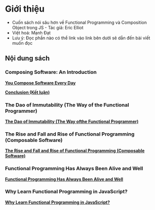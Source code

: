 # Giới thiệu

- Cuốn sách nói sâu hơn về Functional Programming và Composition Object trong JS - Tác giả: Eric Elliot
- Việt hoá: Mạnh Đạt
- Lưu ý: Đọc phần nào có thể link vào link bên dưới sẽ dẫn đến bài viết muốn đọc

## Nội dung sách

### Composing Software: An Introduction

[**You Compose Software Every Day**](https://github.com/rubysky17/Composing_Function/blob/main/Composing-Software-An-Introduction/You-Compose-software-Every-Day.md)

[**Conclusion (Kết luận)**](https://github.com/rubysky17/Composing_Function/blob/main/Composing-Software-An-Introduction/Conclusion.md)

### The Dao of Immutability (The Way of the Functional Programmer)

[**The Dao of Immutability (The Way ofthe Functional Programmer)**](https://github.com/rubysky17/Composing_Function/blob/main/The-Dao-of-Immutability/index.md)

### The Rise and Fall and Rise of Functional Programming (Composable Software)

[**The Rise and Fall and Rise of Functional Programming (Composable Software)**](https://github.com/rubysky17/Composing_Function/blob/main/The-rise-and-fall-and-rise-of-functional-proggramming/index.md)

### Functional Programming Has Always Been Alive and Well

[**Functional Programming Has Always Been Alive and Well**](https://github.com/rubysky17/Composing_Function/blob/main/Functional-Programming-Has-always-been-alive-and-well/index.md)

### Why Learn Functional Programming in JavaScript?

[**Why Learn Functional Programming in JavaScript?**](https://github.com/rubysky17/Composing_Function/blob/main/Why-Learn-Functional-Programming-in-JavaScript/index.md)
